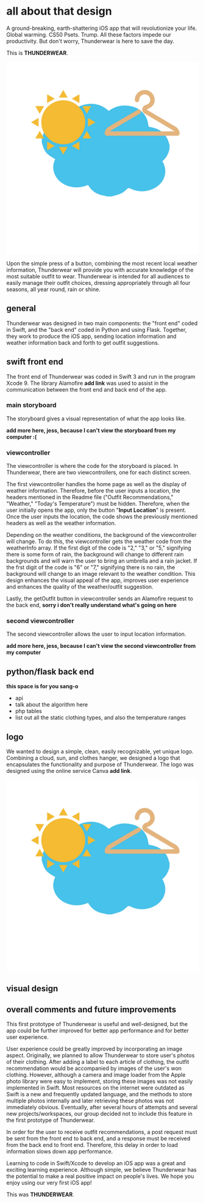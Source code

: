 # all about that design

A ground-breaking, earth-shattering iOS app that will revolutionize your life.
Global warming. CS50 Psets. Trump. All these factors impede our productivity. But don't worry, Thunderwear is here to save the day.

This is **THUNDERWEAR**.

![Image of Thunderwear Logo](https://github.com/azhou4/thunderwear/blob/master/iTunesArtwork%403x.png)

Upon the simple press of a button, combining the most recent local weather information, Thunderwear will provide you with accurate knowledge of the most suitable outfit to wear. Thunderwear is intended for all audiences to easily manage their outfit choices, dressing appropriately through all four seasons, all year round, rain or shine.

## general

Thunderwear was designed in two main components: the "front end" coded in Swift, and the "back end" coded in Python and using Flask. Together, they work to produce the iOS app, sending location information and weather information back and forth to get outfit suggestions.

## swift front end

The front end of Thunderwear was coded in Swift 3 and run in the program Xcode 9. The library Alamofire **add link** was used to assist in the communication between the front end and back end of the app.

### main storyboard

The storyboard gives a visual representation of what the app looks like.

**add more here, jess, because I can't view the storyboard from my computer :(**

### viewcontroller

The viewcontroller is where the code for the storyboard is placed. In Thunderwear, there are two viewcontrollers, one for each distinct screen.

The first viewcontroller handles the home page as well as the display of weather information. Therefore, before the user inputs a location, the headers mentioned in the Readme file ("Outfit Recommendations," "Weather," "Today's Temperature") must be hidden. Therefore, when the user initially opens the app, only the button "**Input Location**" is present. Once the user inputs the location, the code shows the previously mentioned headers as well as the weather information.

Depending on the weather conditions, the background of the viewcontroller will change. To do this, the viewcontroller gets the weather code from the weatherInfo array. If the first digit of the code is "2," "3," or "5," signifying there is some form of rain, the background will change to different rain backgrounds and will warn the user to bring an umbrella and a rain jacket. If the frst digit of the code is "6" or "7," signifying there is no rain, the background will change to an image relevant to the weather condition. This design enhances the visual appeal of the app, improves user experience and enhances the quality of the weather/outfit suggestion.

Lastly, the getOutfit button in viewcontroller sends an Alamofire request to the back end,
**sorry i don't really understand what's going on here**

### second viewcontroller

The second viewcontroller allows the user to input location information.

**add more here, jess, because I can't view the second viewcontroller from my computer**

## python/flask back end

**this space is for you sang-o**
- api
- talk about the algorithm here
- php tables
- list out all the static clothing types, and also the temperature ranges

## logo

We wanted to design a simple, clean, easily recognizable, yet unique logo. Combining a cloud, sun, and clothes hanger, we designed a logo that encapsulates the functionality and purpose of Thunderwear. The logo was designed using the online service Canva **add link**.

![Image of Thunderwear Logo](https://github.com/azhou4/thunderwear/blob/master/iTunesArtwork%403x.png)

## visual design



## overall comments and future improvements

This first prototype of Thunderwear is useful and well-designed, but the app could be further improved for better app performance and for better user experience.

User experience could be greatly improved by incorporating an image aspect. Originally, we planned to allow Thunderwear to store user's photos of their clothing. After adding a label to each article of clothing, the outfit recommendation would be accompanied by images of the user's won clothing. However, although a camera and image loader from the Apple photo library were easy to implement, storing these images was not easily implemented in Swift. Most resources on the internet were outdated as Swift is a new and frequently updated language, and the methods to store multiple photos internally and later retrieving these photos was not immediately obvious. Eventually, after several hours of attempts and several new projects/workspaces, our group decided not to include this feature in the first prototype of Thunderwear.

In order for the user to receive outfit recommendations, a post request must be sent from the front end to back end, and a response must be received from the back end to front end. Therefore, this delay in order to load information slows down app performance.

Learning to code in Swift/Xcode to develop an iOS app was a great and exciting learning experience. Although simple, we believe Thunderwear has the potential to make a real positive impact on people's lives. We hope you enjoy using our very first iOS app!

This was **THUNDERWEAR**.
